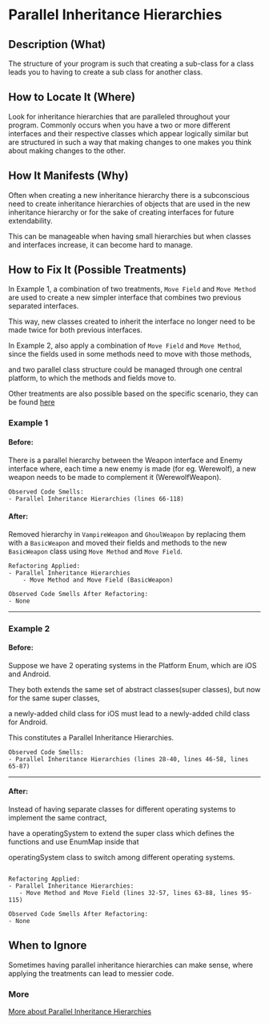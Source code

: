 # Parallel Inheritance Hierarchies

## Description (What)

The structure of your program is such that creating a sub-class for a class leads you to having to create a sub class for another class.

## How to Locate It (Where)

Look for inheritance hierarchies that are paralleled throughout your program. Commonly occurs when you have a two or more different interfaces and their respective classes which appear logically similar but are structured in such a way that making changes to one makes you think about making changes to the other.

## How It Manifests (Why)

Often when creating a new inheritance hierarchy there is a subconscious need to create inheritance hierarchies of objects that are used in the new inheritance hierarchy or for the sake of creating interfaces for future extendability.

This can be manageable when having small hierarchies but when classes and interfaces increase, it can become hard to manage.

## How to Fix It (Possible Treatments)

In Example 1, a combination of two treatments, `Move Field` and `Move Method` are used to create a new simpler interface that combines two previous separated interfaces. 

This way, new classes created to inherit the interface no longer need to be made twice for both previous interfaces.

In Example 2, also apply a combination of `Move Field` and `Move Method`, since the fields used in some methods need to move with those methods,

and two parallel class structure could be managed through one central platform, to which the methods and fields move to.

Other treatments are also possible based on the specific scenario, they can be found [here](https://refactoring.guru/smells/parallel-inheritance-hierarchies#:~:text=Treatment)

### Example 1

#### Before:

There is a parallel hierarchy between the Weapon interface and Enemy interface where, each time a new enemy is made (for eg. Werewolf), a new weapon needs to be made to complement it (WerewolfWeapon).
```
Observed Code Smells:
- Parallel Inheritance Hierarchies (lines 66-118)
```

#### After:
Removed hierarchy in `VampireWeapon` and `GhoulWeapon` by replacing them with a `BasicWeapon` and moved their fields and methods to the new `BasicWeapon` class using `Move Method` and `Move Field`.

```
Refactoring Applied:
- Parallel Inheritance Hierarchies
    - Move Method and Move Field (BasicWeapon)
```

```
Observed Code Smells After Refactoring:
- None
```

---

### Example 2

#### Before:

Suppose we have 2 operating systems in the Platform Enum, which are iOS and Android.

They both extends the same set of abstract classes(super classes), but now for the same super classes,

a newly-added child class for iOS must lead to a newly-added child class for Android.

This constitutes a Parallel Inheritance Hierarchies.

```
Observed Code Smells:
- Parallel Inheritance Hierarchies (lines 28-40, lines 46-58, lines 65-87)
```

---

#### After:

Instead of having separate classes for different operating systems to implement the same contract,

have a operatingSystem to extend the super class which defines the functions and use EnumMap inside that

operatingSystem class to switch among different operating systems.
```

Refactoring Applied:
- Parallel Inheritance Hierarchies:
   - Move Method and Move Field (lines 32-57, lines 63-88, lines 95-115)
```

```
Observed Code Smells After Refactoring:
- None
```

## When to Ignore

Sometimes having parallel inheritance hierarchies can make sense, where applying the treatments can lead to messier code.

### More
[More about Parallel Inheritance Hierarchies](https://refactoring.guru/smells/parallel-inheritance-hierarchies)
